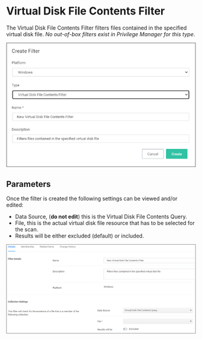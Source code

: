 [title]: # (Virtual Disk File Contents)
[tags]: # (filter types)
[priority]: # (2)
# Virtual Disk File Contents Filter

The Virtual Disk File Contents Filter filters files contained in the specified virtual disk file. *No out-of-box filters exist in Privilege Manager for this type*.

![create](images/virtual-disk/file-1.png "New Virtual Disk File Contents Filter")

## Parameters

Once the filter is created the following settings can be viewed and/or edited:

* Data Source, (__do not edit__) this is the Virtual Disk File Contents Query.
* File, this is the actual virtual disk file resource that has to be selected for the scan.
* Results will be either excluded (default) or included.

![view/edit](images/virtual-disk/file-2.png "Edit the Virtual Disk File Contents Filter")
